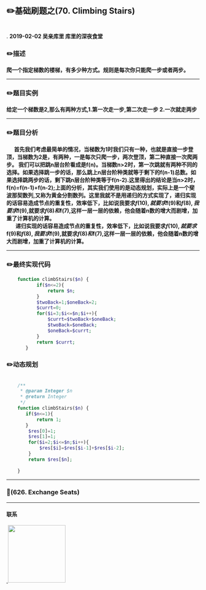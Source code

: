 
## :pencil2:基础刷题之(70. Climbing Stairs)
<br>.
**2019-02-02 吴亲库里 库里的深夜食堂**

### :pencil2:描述

**爬一个指定梯数的楼梯，有多少种方式。规则是每次你只能爬一步或者两步。**
****
### :pencil2:题目实例

**给定一个梯数是2,那么有两种方式,1.第一次走一步,第二次走一步 2.一次就走两步**
****
### :pencil2:题目分析
  
  &nbsp;&nbsp;&nbsp;&nbsp;&nbsp;**首先我们考虑最简单的情况，当梯数为1时我们只有一种，也就是直接一步登顶，当梯数为2是，有两种，一是每次只爬一步，两次登顶，第二种直接一次爬两步。 我们可以把跳n层台阶看成是f(n)。当梯数n>2时，第一次跳就有两种不同的选择。如果选择跳一步的话，那么跳上n层台阶种类就等于剩下的f(n-1)总数。如果选择跳两步的话，剩下跳n层台阶种类等于f(n-2).这里得出的结论是当n>2时，f(n)=f(n-1)+f(n-2);上面的分析，其实我们使用的是动态规划，实际上是一个斐波那契数列,又称为黄金分割数列。这里我就不是用递归的方式实现了，递归实现的话容易造成节点的重复性，效率低下，比如说我要求$f(10),就要求$f(9)和$f(8),我要求$f(9),就要求$f(8)和$f(7),这样一层一层的依赖，他会随着n数的增大而剧增，加重了计算机的计算。**
<br>
 &nbsp;&nbsp;&nbsp;&nbsp;&nbsp;&nbsp;**递归实现的话容易造成节点的重复性，效率低下，比如说我要求$f(10),就要求$f(9)和$f(8),我要求$f(9),就要求$f(8)和$f(7),这样一层一层的依赖，他会随着n数的增大而剧增，加重了计算机的计算。**
****

### :pencil2:最终实现代码

```php
    function climbStairs($n) {
           if($n<=2){
               return $n;
           }
           $twoBack=1;$oneBack=2;
           $currt=0;
           for($i=3;$i<=$n;$i++){
               $currt=$twoBack+$oneBack;
               $twoBack=$oneBack;
               $oneBack=$currt;
           }
           return $currt;
       }
```
### :pencil2:动态规划
```php
 
    /**
     * @param Integer $n
     * @return Integer
     */
    function climbStairs($n) {
       if($n<=1){
           return 1;
       }
        $res[0]=1;
        $res[1]=1;
        for($i=2;$i<=$n;$i++){
            $res[$i]=$res[$i-1]+$res[$i-2];
        }
        return $res[$n];
       
    }
```


  ****
  
### :floppy_disk:(626. Exchange Seats)
****
#### 联系

<a href="https://github.com/wuqinqiang/">
​    <img src="https://github.com/wuqinqiang/Lettcode-php/blob/master/qrcode_for_gh_c194f9d4cdb1_430.jpg" width="150px" height="150px">
</a> 